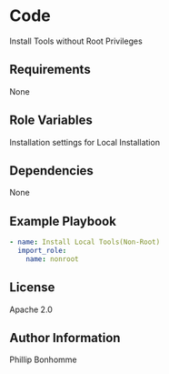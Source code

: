 Code
=========

Install Tools without Root Privileges

Requirements
------------

None

Role Variables
--------------

Installation settings for Local Installation

Dependencies
------------

None

Example Playbook
----------------

```yaml
- name: Install Local Tools(Non-Root)
  import_role:
    name: nonroot
```

License
-------

Apache 2.0

Author Information
------------------

Phillip Bonhomme
